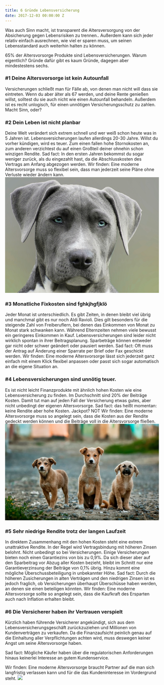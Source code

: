 ```yaml
---
title: 6 Gründe Lebensversicherung
date: 2017-12-03 00:00:00 Z
---
```


Was auch Sinn macht, ist transparent die Altersversorgung von der Absicherung gegen Lebensrisiken zu trennen..  Außerdem kann sich jeder relativ einfach ausrechnen, wie viel er sparen muss, um seinen Lebensstandard auch weiterhin halten zu können.


65% der Altersvorsorge Produkte sind Lebensversicherungen. Warum eigentlich? Gründe dafür gibt es kaum Gründe, dagegen aber mindestestens sechs.



<h3>#1 Deine Altersvorsorge ist kein Autounfall</h3>

Versicherungen schließt man für Fälle ab, von denen man nicht will dass sie eintreten. Wenn du aber älter als 67 werden, und deine Rente genießen willst, solltest du sie auch nicht wie einen Autounfall behandeln. Außerdem ist es recht unlogisch, für einen unnötigen Versicherungsschutz zu zahlen.  Macht Sinn, oder?

<h3>#2 Dein Leben ist nicht planbar</h3>

Deine Welt verändert sich extrem schnell und wer weiß schon heute was in 5 Jahren ist. Lebensversicherungen laufen allerdings 20-30 Jahre. Willst du vorher kündigen, wird es teuer. Zum einen fallen hohe Stornokosten an, zum anderen verzichtest du auf einen Großteil deiner ohnehin schon winzigen Rendite. Sad fact: In den ersten Jahren bekommst du sogar weniger zurück, als du eingezahlt hast, da die Abschlusskosten des Vertrags am Anfang abgezogen werden.
Wir finden: Eine moderne Altersvorsorge muss so flexibel sein, dass man jederzeit seine Pläne ohne  Verluste wieder ändern kann.
<img src="img/dog1.jpg">
<h3>#3 Monatliche Fixkosten sind fghkjhgfjklö</h3>

Jeder Monat ist unterschiedlich. Es gibt Zeiten, in denen bleibt viel übrig und manchmal gibt es nur noch Aldi Ravioli. Dies gilt besonders für die steigende Zahl von Freiberuflern, bei denen das Einkommen von Monat zu Monat stark schwanken kann. Während Elternzeiten nehmen viele bewusst ein geringeres Einkommen in Kauf. Lebensversicherungen sind leider nicht wirklich spontan in ihrer Beitragsplanung. Sparbeträge können entweder gar nicht oder schwer geändert oder pausiert werden.
Sad fact: Oft muss der Antrag auf Änderung einer Sparrate per Brief oder Fax geschickt werden.
Wir finden: Eine moderne Altersvorsorge lässt sich jederzeit ganz einfach mit einem Klick flexibel anpassen oder passt sich sogar automatisch an die eigene Situation an.

<h3>#4 Lebensversicherungen sind unnötig teuer.</h3>

Es ist nicht leicht Finanzprodukte mit ähnlich hohen Kosten wie eine Lebensversicherung zu finden. Im Durchschnitt sind 20% der Beiträge Kosten. Damit tut man auf jeden Fall der Versicherung etwas gutes, aber nicht unbedingt der eigenen Altersvorsorge. Sad fact: das heißt momentan: keine Rendite aber hohe Kosten. Jackpot? NOT
Wir finden: Eine moderne Altersvorsorge muss so angelegt sein, dass die Kosten aus der Rendite gedeckt werden können und die Beiträge voll in die Altersvorsorge fließen.
<img src="img/dog2.jpg">
<h3>#5 Sehr niedrige Rendite trotz der langen Laufzeit</h3>

In direktem Zusammenhang mit den hohen Kosten steht eine extrem unattraktive Rendite. In der Regel wird Vertragsbindung mit höheren Zinsen belohnt. Nicht unbedingt so bei Versicherungen. Einige Versicherungen bieten noch einen Garantiezins von bis zu 0,9%.
Da sich dieser aber auf den Sparbeitrag vor Abzug aller Kosten bezieht, bleibt im Schnitt nur eine Garantieverzinsung der Beiträge von 0,1% übrig. Hinzu kommt eine mögliche Überschussbeteiligung in unbekannter Höhe.
Sad fact:  Durch die höheren Zusicherungen in alten Verträgen und den niedrigen Zinsen ist es jedoch fraglich, ob Versicherungen überhaupt Überschüsse haben werden, an denen sie einen beteiligen könnten.
Wir finden: Eine moderne Altersvorsorge sollte so angelegt sein, dass die Kaufkraft des Ersparten auch nach Inflation erhalten bleibt.

<h3>#6 Die Versicherer haben ihr Vertrauen verspielt</h3>

Kürzlich haben führende Versicherer angekündigt, sich aus dem Lebensversicherungsgeschäft zurückzuziehen und Millionen von Kundenverträgen zu verkaufen. Da die Finanzaufsicht peinlich genau auf die Einhaltung aller Verpflichtungen achten wird, muss deswegen keiner Angst um seine Altersvorsorge haben.

Sad fact: Mögliche Käufer haben über die regulatorischen Anforderungen hinaus keinerlei Interesse an gutem Kundenservice.

Wir finden: Eine moderne Altersvorsorge braucht Partner auf die man sich langfristig verlassen kann und für die das Kundeninteresse im Vordergrund steht.
<img src="img/dog3.jpg">
